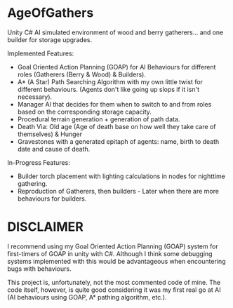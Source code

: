 # AgeOfGathers

Unity C# AI simulated environment of wood and berry gatherers... and one builder for storage upgrades.

Implemented Features:

* Goal Oriented Action Planning (GOAP) for AI Behaviours for different roles (Gatherers (Berry & Wood) & Builders).
* A* (A Star) Path Searching Algorithm with my own little twist for different behaviours. (Agents don't like going up slops if it isn't necessary).
* Manager AI that decides for them when to switch to and from roles based on the corresponding storage capacity.
* Procedural terrain generation + generation of path data.
* Death Via: Old age (Age of death base on how well they take care of themselves) & Hunger
* Gravestones with a generated epitaph of agents: name, birth to death date and cause of death.

In-Progress Features:

* Builder torch placement with lighting calculations in nodes for nighttime gathering.
* Reproduction of Gatherers, then builders - Later when there are more behaviours for builders.

# DISCLAIMER
I recommend using my Goal Oriented Action Planning (GOAP) system for first-timers of GOAP in unity with C#. Although I think some debugging systems implemented with this would be advantageous when encountering bugs with behaviours.

This project is, unfortunately, not the most commented code of mine. The code itself, however, is quite good considering it was my first real go at AI (AI behaviours using GOAP, A* pathing algorithm, etc.).
